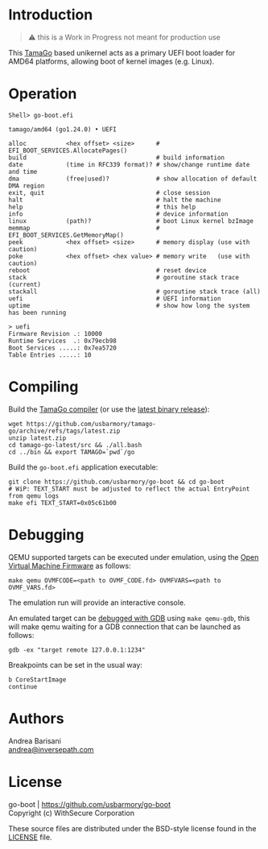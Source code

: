 
Introduction
============

> :warning: this is a Work in Progress not meant for production use

This [TamaGo](https://github.com/usbarmory/tamago) based unikernel acts as a
primary UEFI boot loader for AMD64 platforms, allowing boot of kernel images
(e.g. Linux).

Operation
=========

```
Shell> go-boot.efi

tamago/amd64 (go1.24.0) • UEFI

alloc           <hex offset> <size>      # EFI_BOOT_SERVICES.AllocatePages()
build                                    # build information
date            (time in RFC339 format)? # show/change runtime date and time
dma             (free|used)?             # show allocation of default DMA region
exit, quit                               # close session
halt                                     # halt the machine
help                                     # this help
info                                     # device information
linux           (path)?                  # boot Linux kernel bzImage
memmap                                   # EFI_BOOT_SERVICES.GetMemoryMap()
peek            <hex offset> <size>      # memory display (use with caution)
poke            <hex offset> <hex value> # memory write   (use with caution)
reboot                                   # reset device
stack                                    # goroutine stack trace (current)
stackall                                 # goroutine stack trace (all)
uefi                                     # UEFI information
uptime                                   # show how long the system has been running

> uefi
Firmware Revision .: 10000
Runtime Services  .: 0x79ecb98
Boot Services .....: 0x7ea5720
Table Entries .....: 10
```

Compiling
=========

Build the [TamaGo compiler](https://github.com/usbarmory/tamago-go)
(or use the [latest binary release](https://github.com/usbarmory/tamago-go/releases/latest)):

```
wget https://github.com/usbarmory/tamago-go/archive/refs/tags/latest.zip
unzip latest.zip
cd tamago-go-latest/src && ./all.bash
cd ../bin && export TAMAGO=`pwd`/go
```

Build the `go-boot.efi` application executable:

```
git clone https://github.com/usbarmory/go-boot && cd go-boot
# WiP: TEXT_START must be adjusted to reflect the actual EntryPoint from qemu logs
make efi TEXT_START=0x05c61b00
```

Debugging
=========

QEMU supported targets can be executed under emulation, using the
[Open Virtual Machine Firmware](https://github.com/tianocore/tianocore.github.io/wiki/OVMF)
as follows:

```
make qemu OVMFCODE=<path to OVMF_CODE.fd> OVMFVARS=<path to OVMF_VARS.fd>
```

The emulation run will provide an interactive console.

An emulated target can be [debugged with GDB](https://retrage.github.io/2019/12/05/debugging-ovmf-en.html/)
using `make qemu-gdb`, this will make qemu waiting for a GDB connection that
can be launched as follows:

```
gdb -ex "target remote 127.0.0.1:1234"
```

Breakpoints can be set in the usual way:

```
b CoreStartImage
continue
```

Authors
=======

Andrea Barisani  
andrea@inversepath.com  

License
=======

go-boot | https://github.com/usbarmory/go-boot  
Copyright (c) WithSecure Corporation

These source files are distributed under the BSD-style license found in the
[LICENSE](https://github.com/usbarmory/go-boot/blob/master/LICENSE) file.
